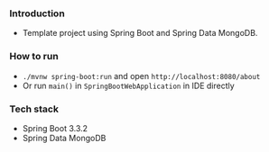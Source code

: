### Introduction
- Template project using Spring Boot and Spring Data MongoDB.

### How to run
- `./mvnw spring-boot:run` and open `http://localhost:8080/about`
- Or run `main()` in `SpringBootWebApplication` in IDE directly

### Tech stack 
- Spring Boot 3.3.2
- Spring Data MongoDB